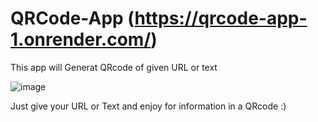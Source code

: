 # QRCode-App (https://qrcode-app-1.onrender.com/)
This app will Generat QRcode of given URL or text

![image](https://github.com/user-attachments/assets/a0b2365a-7283-416d-913a-ba24dd5545f2) 


Just give your URL or Text and enjoy for information in a QRcode :) 
